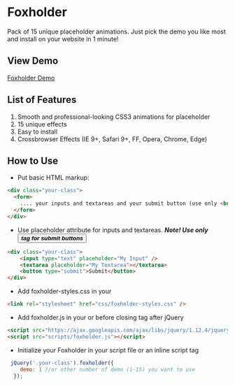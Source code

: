 # Foxholder
Pack of 15 unique placeholder animations. Just pick the demo you like most and install on your website in 1 minute!

## View Demo

[Foxholder Demo](http://foxholder.fox-hover.co.uk/)

## List of Features

1. Smooth and professional-looking CSS3 animations for placeholder
2. 15 unique effects
3. Easy to install
4. Crossbrowser Effects (IE 9+, Safari 9+, FF, Opera, Chrome, Edge)

## How to Use

- Put basic HTML markup:
```html
<div class="your-class">
  <form>
    .... your inputs and textareas and your submit button (use only <button> tag for it)
  </form>
</div>
```

- Use placeholder attribute for inputs and textareas. **_Note! Use only <button> tag for submit buttons_**

```html
<div class="your-class">
    <input type="text" placeholder="My Input" />
    <textarea placeholder="My Textarea"></textarea>
    <button type="submit">Submit</button>
</div>
```
- Add foxholder-styles.css in your <head>

```html
<link rel="stylesheet" href="css/foxholder-styles.css" />
```

- Add foxholder.js in your <head> or before closing <body> tag after jQuery

```html
<script src="https://ajax.googleapis.com/ajax/libs/jquery/1.12.4/jquery.min.js"></script>
<script src="scripts/foxholder.js"></script>
```

- Initialize your Foxholder in your script file or an inline script tag

```js
 jQuery('.your-class').foxholder({
    demo: 1 //or other number of demo (1-15) you want to use
  });
```
